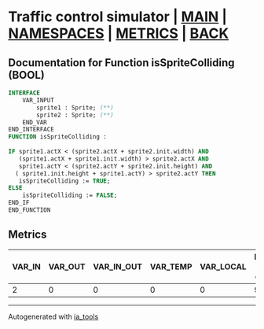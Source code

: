 # Traffic control simulator | [MAIN] | [NAMESPACES] | [METRICS] | [BACK]  

## Documentation for Function isSpriteColliding (BOOL)  

```pascal
INTERFACE
    VAR_INPUT
        sprite1 : Sprite; (**)
        sprite2 : Sprite; (**)
    END_VAR
END_INTERFACE
FUNCTION isSpriteColliding :
    
IF sprite1.actX < (sprite2.actX + sprite2.init.width) AND
   (sprite1.actX + sprite1.init.width) > sprite2.actX AND
   sprite1.actY < (sprite2.actY + sprite2.init.height) AND
  ( sprite1.init.height + sprite1.actY) > sprite2.actY THEN
   isSpriteColliding := TRUE;
ELSE
	isSpriteColliding := FALSE;
END_IF
END_FUNCTION
```

## Metrics  

| VAR_IN | VAR_OUT | VAR_IN_OUT | VAR_TEMP | VAR_LOCAL | Lines of code | Maintainable size |
| ------ | ------- | ---------- | --------- | -------- | ------------- | ----------------- |
| 2 | 0 | 0 | 0 | 0 | 9 | 13 |  

---
Autogenerated with [ia_tools](https://github.com/tkucic/ia_tools)  

[MAIN]: ../../../../index_st.md
[NAMESPACES]: ../../nsList_st.md
[METRICS]: ../../../metrics_st.md
[BACK]: ../nsMain_st.md
